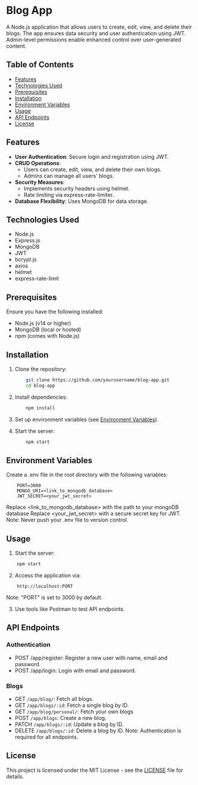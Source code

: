 # Blog App

A Node.js application that allows users to create, edit, view, and delete their blogs. The app ensures data security and user authentication using JWT. Admin-level permissions enable enhanced control over user-generated content.

## Table of Contents

- <a href="#features">Features</a>
- <a href="#technology-used">Technologies Used
- <a href="#prerequisites">Prerequisites
- <a href="#installation">Installation
- <a href="#environment-variables">Environment Variables
- <a href="#usage">Usage
- <a href="#api-endpoints">API Endpoints
- <a href="#license">License</a>

## Features

- **User Authentication**: Secure login and registration using JWT.
- **CRUD Operations**:
	- Users can create, edit, view, and delete their own blogs.
	- Admins can manage all users' blogs.
- **Security Measures**:
	- Implements security headers using helmet.
	- Rate limiting via express-rate-limiter.
- **Database Flexibility**: Uses MongoDB for data storage.

## Technologies Used

- Node.js
- Express.js
- MongoDB
- JWT
- bcrypt.js
- axios
- helmet
- express-rate-limit


## Prerequisites

Ensure you have the following installed:
- Node.js (v14 or higher)
- MongoDB (local or hosted)
- npm (comes with Node.js)

## Installation

1. Clone the repository:
	```bash
		git clone https://github.com/yourusername/blog-app.git
		cd blog-app
	```

2. Install dependencies:
	```bash
		npm install
	```

3. Set up environment variables (see <a href="#environment-variables">Environment Variables</a>).

4. Start the server:
	```bash
		npm start
	```

## Environment Variables

Create a .env file in the root directory with the following variables:
```plaintext
	PORT=3000
	MONGO_URI=<link_to_mongodb_database>
	JWT_SECRET=<your_jwt_secret>
```
Replace <link_to_mongodb_database> with the path to your mongoDB database
Replace <your_jwt_secret> with a secure secret key for JWT.
Note: Never push your .env file to version control.

## Usage
1. Start the server:
```bash
	npm start
```

2. Access the application via:
```plaintext
	http://localhost:PORT
```
Note: "PORT" is set to 3000 by default.

3. Use tools like Postman to test API endpoints.

## API Endpoints
### Authentication
- POST /app/register: Register a new user with name, email and password.
- POST /app/login: Login with email and password.

### Blogs
- GET ```/app/blog/```: Fetch all blogs.
- GET ```/app/blogs/:id```: Fetch a single blog by ID.
- GET ```/app/blog/personal/```: Fetch your own blogs
- POST ```/app/blogs```: Create a new blog.
- PATCH ```/app/blogs/:id```: Update a blog by ID.
- DELETE ```/app/blogs/:id```: Delete a blog by ID.
Note: Authentication is required for all endpoints.

## License
This project is licensed under the MIT License - see the <a href="/LICENSE">LICENSE</a> file for details.